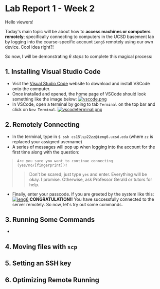 # Lab Report 1 - Week 2

Hello viewers!

Today's main topic will be about how to **access machines or computers remotely**; specifically connecting to computers in the UCSD basement lab by logging into the course-specific account `ieng6` remotely using our own device. Cool idea right?!

So now, I will be demonstrating *6 steps* to complete this magical process:

## 1. Installing Visual Studio Code
- Visit the [Visual Studio Code](https://code.visualstudio.com/) website to download and install VSCode onto the computer. 
- Once installed and opened, the home page of VSCode should look something like the image below:
[![vscode.png](https://i.postimg.cc/90sfzVt7/vscode.png)](https://postimg.cc/QKkDn2z8)
- In VSCode, open a terminal by going to tab `Terminal` on the top bar and click on `New Terminal`.
[![vscodeterminal.png](https://i.postimg.cc/NFXK6504/vscodeterminal.png)](https://postimg.cc/MfWZxZVM)

## 2. Remotely Connecting
- In the terminal, type in `$ ssh cs15lsp22zz@ieng6.ucsd.edu` (where `zz` is replaced your assigned username)
- A series of messages will pop up when logging into the account for the first time along with the question:
> `Are you sure you want to continue connecting (yes/no/[fingerprint])?`
>> Don't be scared; just type `yes` and enter. Everything will be okay. I promise. Otherwise, ask Professor Gerald or tutors for help.
- Finally, enter your passcode. If you are greeted by the system like this:
[![ieng6](https://i.postimg.cc/660Ykq6S/Screen-Shot-2022-04-10-at-7-16-55-AM.png)](https://postimg.cc/G94FYcyJ)
**CONGRATULATION!!** You have successfully connected to the server remotely. So now, let's try out some commands.
## 3. Running Some Commands
- 
## 4. Moving files with `scp`
## 5. Setting an SSH key
## 6. Optimizing Remote Running
